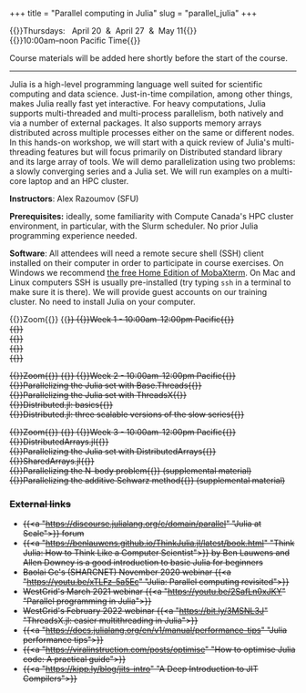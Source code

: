 +++
title = "Parallel computing in Julia"
slug = "parallel_julia"
+++

{{<cor>}}Thursdays: &nbsp; April 20 &nbsp;&&nbsp; April 27 &nbsp;&&nbsp; May 11{{</cor>}}\
{{<cgr>}}10:00am–noon Pacific Time{{</cgr>}}

Course materials will be added here shortly before the start of the course.

---

Julia is a high-level programming language well suited for scientific computing and data science. Just-in-time
compilation, among other things, makes Julia really fast yet interactive. For heavy computations, Julia supports
multi-threaded and multi-process parallelism, both natively and via a number of external packages. It also supports
memory arrays distributed across multiple processes either on the same or different nodes. In this hands-on workshop, we
will start with a quick review of Julia's multi-threading features but will focus primarily on Distributed standard
library and its large array of tools. We will demo parallelization using two problems: a slowly converging series and a
Julia set. We will run examples on a multi-core laptop and an HPC cluster.

**Instructors**: Alex Razoumov (SFU)

**Prerequisites:** ideally, some familiarity with Compute Canada's HPC cluster environment, in particular, with
the Slurm scheduler. No prior Julia programming experience needed.

**Software**: All attendees will need a remote secure shell (SSH) client installed on their computer in order
to participate in course exercises. On Windows we recommend [the free Home Edition of
MobaXterm](https://mobaxterm.mobatek.net/download.html). On Mac and Linux computers SSH is usually
pre-installed (try typing `ssh` in a terminal to make sure it is there). We will provide guest accounts on our
training cluster. No need to install Julia on your computer.





{{<cor>}}Zoom{{</cor>}} {{<s>}} {{<cgr>}}Week 1 - 10:00am-12:00pm Pacific{{</cgr>}} \
{{<linktitle url="../julia20230420/julia-01-intro-language" text="Introduction to Julia language">}}\
{{<linktitle url="../julia20230420/julia-02-intro-parallel" text="Intro to parallelism">}}\
{{<linktitle url="../julia20230420/julia-03-threads-slow-series" text="Multi-threading with Base.Threads (slow series)">}} \
{{<linktitle url="../julia20230420/julia-04-threadsx-slow-series" text="Multi-threading with ThreadsX (slow series)">}}

<!-- {{<cor>}}Zoom{{</cor>}} {{<s>}} {{<cgr>}}Week 1 - 10:00am-12:00pm Pacific{{</cgr>}} \ -->
<!-- {{<nolinktitle>}}Introduction to Julia language{{</nolinktitle>}} \ -->
<!-- {{<nolinktitle>}}Intro to parallelism{{</nolinktitle>}} \ -->
<!-- {{<nolinktitle>}}Multi-threading with Base.Threads (slow series){{</nolinktitle>}} \ -->
<!-- {{<nolinktitle>}}Multi-threading with ThreadsX (slow series){{</nolinktitle>}} -->






<!-- {{<cor>}}Zoom{{</cor>}} {{<s>}} {{<cgr>}}Week 2 - 10:00am-12:00pm Pacific{{</cgr>}} \ -->
<!-- {{<linktitle url="../julia20230420/julia-05-threads-julia-set" text="Parallelizing the Julia set with Base.Threads">}}\ -->
<!-- {{<linktitle url="../julia20230420/julia-06-threadsx-julia-set" text="Parallelizing the Julia set with ThreadsX">}} \ -->
<!-- {{<linktitle url="../julia20230420/julia-07-distributed1" text="Distributed.jl: basics">}}\ -->
<!-- {{<linktitle url="../julia20230420/julia-08-distributed2" text="Distributed.jl: three scalable versions of the slow series">}} -->

{{<cor>}}Zoom{{</cor>}} {{<s>}} {{<cgr>}}Week 2 - 10:00am-12:00pm Pacific{{</cgr>}} \
{{<nolinktitle>}}Parallelizing the Julia set with Base.Threads{{</nolinktitle>}} \
{{<nolinktitle>}}Parallelizing the Julia set with ThreadsX{{</nolinktitle>}} \
{{<nolinktitle>}}Distributed.jl: basics{{</nolinktitle>}} \
{{<nolinktitle>}}Distributed.jl: three scalable versions of the slow series{{</nolinktitle>}}






<!-- {{<cor>}}Zoom{{</cor>}} {{<s>}} {{<cgr>}}Week 3 - 10:00am-12:00pm Pacific{{</cgr>}} \ -->
<!-- {{<linktitle url="../julia20230420/julia-09-distributed-arrays" text="DistributedArrays.jl">}}\ -->
<!-- {{<linktitle url="../julia20230420/julia-10-distributed-julia-set" text="Parallelizing the Julia set with DistributedArrays">}}\ -->
<!-- {{<linktitle url="../julia20230420/julia-11-shared-arrays" text="SharedArrays.jl">}}\ -->
<!-- {{<linkoptional url="../julia20230420/julia-12-nbody" text="Parallelizing the N-body problem">}} (supplemental material)\ -->
<!-- {{<linkoptional url="../julia20230420/julia-13-asm" text="Parallelizing the additive Schwarz method">}} (supplemental material) -->

{{<cor>}}Zoom{{</cor>}} {{<s>}} {{<cgr>}}Week 3 - 10:00am-12:00pm Pacific{{</cgr>}} \
{{<nolinktitle>}}DistributedArrays.jl{{</nolinktitle>}} \
{{<nolinktitle>}}Parallelizing the Julia set with DistributedArrays{{</nolinktitle>}} \
{{<nolinktitle>}}SharedArrays.jl{{</nolinktitle>}} \
{{<nolinktitle>}}Parallelizing the N-body problem{{</nolinktitle>}} (supplemental material)\
{{<nolinktitle>}}Parallelizing the additive Schwarz method{{</nolinktitle>}} (supplemental material)




### External links

- {{<a "https://discourse.julialang.org/c/domain/parallel" "Julia at Scale">}} forum
- {{<a "https://benlauwens.github.io/ThinkJulia.jl/latest/book.html" "Think Julia: How to Think Like a Computer Scientist">}} by Ben Lauwens and Allen Downey is a good introduction to basic Julia for beginners
- Baolai Ge's (SHARCNET) November 2020 webinar {{<a "https://youtu.be/xTLFz-5a5Ec" "Julia: Parallel computing revisited">}}
- WestGrid's March 2021 webinar {{<a "https://youtu.be/2SafLn0xJKY" "Parallel programming in Julia">}}
- WestGrid's February 2022 webinar {{<a "https://bit.ly/3MSNL3J" "ThreadsX.jl: easier multithreading in Julia">}}
- {{<a "https://docs.julialang.org/en/v1/manual/performance-tips" "Julia performance tips">}}
- {{<a "https://viralinstruction.com/posts/optimise" "How to optimise Julia code: A practical guide">}}
- {{<a "https://kipp.ly/blog/jits-intro" "A Deep Introduction to JIT Compilers">}}
